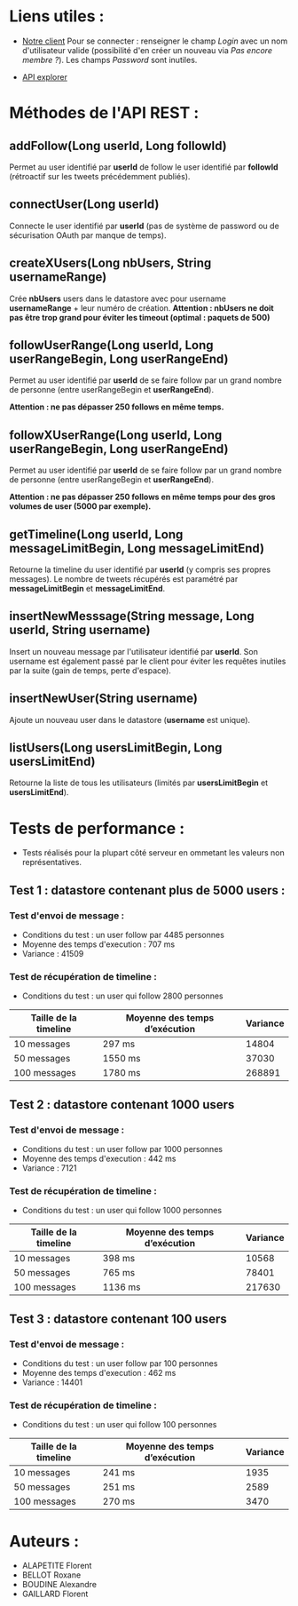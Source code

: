 
# Liens utiles :

* [Notre client](http://tinytwitter-189016.appspot.com/)
Pour se connecter : renseigner le champ *Login* avec un nom d'utilisateur valide (possibilité d'en créer un nouveau via *Pas encore membre ?*). Les champs *Password* sont inutiles.

* [API explorer](https://apis-explorer.appspot.com/apis-explorer/?base=https://tinytwitter-189016.appspot.com/_ah/api#p/)


# Méthodes de l'API REST :

## addFollow(Long userId, Long followId)
Permet au user identifié par **userId** de follow le user identifié par **followId** (rétroactif sur les tweets précédemment publiés).

## connectUser(Long userId)
Connecte le user identifié par **userId** (pas de système de password ou de sécurisation OAuth par manque de temps).

## createXUsers(Long nbUsers, String usernameRange)
Crée **nbUsers** users dans le datastore avec pour username **usernameRange** + leur numéro de création. 
**Attention : nbUsers ne doit pas être trop grand pour éviter les timeout (optimal : paquets de 500)**

## followUserRange(Long userId, Long userRangeBegin, Long userRangeEnd)
Permet au user identifié par **userId** de se faire follow par un grand nombre de personne (entre userRangeBegin et **userRangeEnd**).

**Attention : ne pas dépasser 250 follows en même temps.**

## followXUserRange(Long userId, Long userRangeBegin, Long userRangeEnd)
Permet au user identifié par **userId** de se faire follow par un grand nombre de personne (entre userRangeBegin et **userRangeEnd**).

**Attention : ne pas dépasser 250 follows en même temps pour des gros volumes de user (5000 par exemple).**

## getTimeline(Long userId, Long messageLimitBegin, Long messageLimitEnd)
Retourne la timeline du user identifié par **userId** (y compris ses propres messages). Le nombre de tweets récupérés est paramétré par **messageLimitBegin** et **messageLimitEnd**.

## insertNewMesssage(String message, Long userId, String username)
Insert un nouveau message par l'utilisateur identifié par **userId**. Son username est également passé par le client pour éviter les requêtes inutiles par la suite (gain de temps, perte d'espace).

## insertNewUser(String username)
Ajoute un nouveau user dans le datastore (**username** est unique).

## listUsers(Long usersLimitBegin, Long usersLimitEnd)
Retourne la liste de tous les utilisateurs (limités par **usersLimitBegin** et **usersLimitEnd**).
 

# Tests de performance :

* Tests réalisés pour la plupart côté serveur en ommetant les valeurs non représentatives.

## Test 1 : datastore contenant plus de 5000 users :

### Test d'envoi de message :

* Conditions du test : un user follow par 4485 personnes
* Moyenne des temps d'execution : 707 ms
* Variance : 41509

### Test de récupération de timeline :

* Conditions du test : un user qui follow 2800 personnes

| Taille de la timeline  | Moyenne des temps d’exécution | Variance |
| --- | --- | --- |
| 10 messages | 297 ms | 14804 |
| 50 messages | 1550 ms | 37030 |
| 100 messages | 1780 ms | 268891 |


## Test 2 : datastore contenant 1000 users 

### Test d'envoi de message :

* Conditions du test : un user follow par 1000 personnes
* Moyenne des temps d'execution : 442 ms
* Variance : 7121

### Test de récupération de timeline :

* Conditions du test : un user qui follow 1000 personnes


| Taille de la timeline  | Moyenne des temps d’exécution | Variance |
| --- | --- | --- |
| 10 messages | 398 ms | 10568 |
| 50 messages | 765 ms | 78401 |
| 100 messages | 1136 ms | 217630 |


## Test 3 : datastore contenant 100 users 

### Test d'envoi de message :

* Conditions du test : un user follow par 100 personnes
* Moyenne des temps d'execution : 462 ms
* Variance : 14401

### Test de récupération de timeline :

* Conditions du test : un user qui follow 100 personnes

| Taille de la timeline  | Moyenne des temps d’exécution | Variance |
| --- | --- | --- |
| 10 messages | 241 ms | 1935 |
| 50 messages | 251 ms | 2589 |
| 100 messages | 270 ms | 3470 |

# Auteurs :

* ALAPETITE Florent
* BELLOT Roxane
* BOUDINE Alexandre
* GAILLARD Florent

